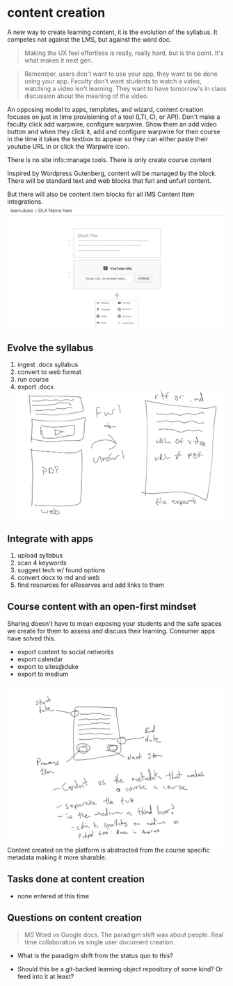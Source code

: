 # content creation

A new way to create learning content, it is the evolution of the syllabus. It competes not against the LMS, but against the word doc.

> Making the UX feel effortless is really, really hard, but is the point. It's what makes it next gen.

> Remember, users don't want to use your app, they want to be done using your app. Faculty don't want students to watch a video, watching a video isn't learning. They want to have tomorrow's in class discussion about the meaning of the video.

An opposing model to apps, templates, and wizard, content creation focuses on just in time provisioning of a tool (LTI, CI, or API). Don't make a faculty click add warpwire, configure warpwire. Show them an add video button and when they click it, add and configure warpwire for their course in the time it takes the textbox to appear so they can either paste their youtube URL in or click the Warpwire icon. 

There is no site info::manage tools. There is only create course content


Inspired by Wordpress Gutenberg, content will be managed by the block. There will be standard text and web blocks that furl and unfurl content.

But there will also be content item blocks for all IMS Content Item integrations.
![](../_assets/12.png)


## Evolve the syllabus
1. ingest .docx syllabus
2. convert to web format
3. run course
4. export .docx 
![](../_assets/syllabus-export.png)

## Integrate with apps
1. upload syllabus
2. scan 4 keywords
3. suggest tech w/ found options
4. convert docx to md and web
5. find resources for eReserves and add links to them

## Course content with an open-first mindset
Sharing doesn't have to mean exposing your students and the safe spaces we create for them to assess and discuss their learning. Consumer apps have solved this.

* export content to social networks
* export calendar
* export to sites@duke
* export to medium

![](../_assets/Image-2.png)
Content created on the platform is abstracted from the course specific metadata making it more sharable.



## Tasks done at content creation
* none entered at this time

## Questions on content creation
> MS Word vs Google docs. The paradigm shift was about people. Real time collaboration vs single user document creation.

* What is the paradigm shift from the status quo to this?

* Should this be a git-backed learning object repository of some kind? Or feed into it at least?
